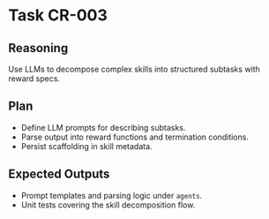 # Task CR-003
## Reasoning
Use LLMs to decompose complex skills into structured subtasks with reward specs.
## Plan
- Define LLM prompts for describing subtasks.
- Parse output into reward functions and termination conditions.
- Persist scaffolding in skill metadata.
## Expected Outputs
- Prompt templates and parsing logic under `agents`.
- Unit tests covering the skill decomposition flow.
